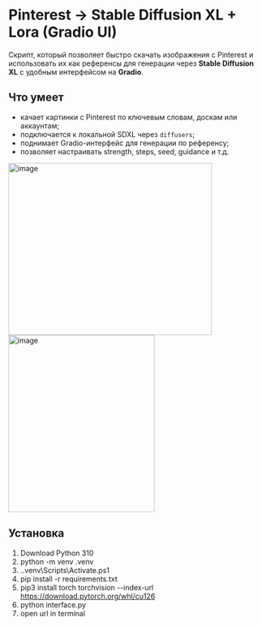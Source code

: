 # Pinterest → Stable Diffusion XL + Lora (Gradio UI)

Скрипт, который позволяет быстро скачать изображения с Pinterest и использовать их как референсы для генерации через **Stable Diffusion XL** с удобным интерфейсом на **Gradio**.

## Что умеет

- качает картинки с Pinterest по ключевым словам, доскам или аккаунтам;  
- подключается к локальной SDXL через `diffusers`;  
- поднимает Gradio-интерфейс для генерации по референсу;  
- позволяет настраивать strength, steps, seed, guidance и т.д.


<img width="401" height="339" alt="image" src="https://github.com/user-attachments/assets/49281bb3-2c39-4de6-a4a8-c3a626e58a2e" />
<img width="288" height="349" alt="image" src="https://github.com/user-attachments/assets/396ca627-f3d9-4f88-bb85-2cbea92aa325" />


## Установка
1. Download Python 310
2. python -m venv .venv 
3. .\.venv\Scripts\Activate.ps1
4. pip install -r requirements.txt
5. pip3 install torch torchvision --index-url https://download.pytorch.org/whl/cu126
6. python interface.py
7. open url in terminal
